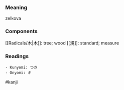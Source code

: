 ### Meaning

zelkova

### Components

[[Radicals/木|木]]: tree; wood [[規]]: standard; measure

### Readings

```
- Kunyomi: つき
- Onyomi: キ
```

#kanji